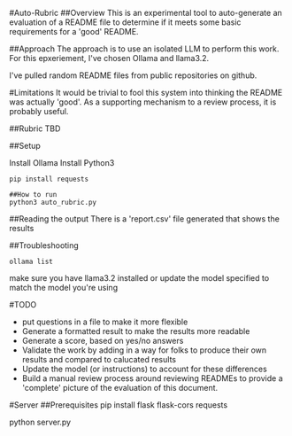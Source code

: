 #Auto-Rubric
##Overview
This is an experimental tool to auto-generate an evaluation of a README file to determine if it meets some basic requirements for a 'good' README.

##Approach
The approach is to use an isolated LLM to perform this work. For this epxeriement, I've chosen Ollama and llama3.2.

I've pulled random README files from public repositories on github.

#Limitations
It would be trivial to fool this system into thinking the README was actually 'good'. As a supporting mechanism to a review process, it is probably useful.

##Rubric
TBD

##Setup

Install Ollama
Install Python3

```
pip install requests

##How to run
python3 auto_rubric.py
```
##Reading the output
There is a 'report.csv' file generated that shows the results

##Troubleshooting
```
ollama list
```

make sure you have llama3.2 installed or update the model specified to match the model you're using

#TODO
 - put questions in a file to make it more flexible
 - Generate a formatted result to make the results more readable
 - Generate a score, based on yes/no answers
 - Validate the work by adding in a way for folks to produce their own results and compared to calucated results
 - Update the model (or instructions) to account for these differences
 - Build a manual review process around reviewing READMEs to provide a 'complete' picture of the evaluation of this document.


#Server
##Prerequisites
pip install flask flask-cors requests


python server.py